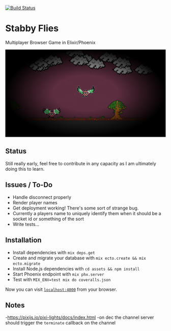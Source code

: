 [![Build Status](https://api.cirrus-ci.com/github/hassanshaikley/stabby-flies.svg)](https://cirrus-ci.com/github/hassanshaikley/stabby-flies)


# Stabby Flies

Multiplayer Browser Game in Elixir/Phoenix

![Screenshot](stabby_flies_screenshot.png "Screenshot 1")

## Status

Still really early, feel free to contribute in any capacity as I am ultimately doing this to learn.

## Issues / To-Do

- Handle disconnect properly
- Render player names
- Get deployment working! There's some sort of strange bug.
- Currently a players name to uniquely identify them when it should be a socket id or something of the sort
- Write tests...

## Installation

  * Install dependencies with `mix deps.get`
  * Create and migrate your database with `mix ecto.create && mix ecto.migrate`
  * Install Node.js dependencies with `cd assets && npm install`
  * Start Phoenix endpoint with `mix phx.server`
  * Test with `MIX_ENV=test mix do coveralls.json`

Now you can visit [`localhost:4000`](http://localhost:4000) from your browser.

## Notes

-https://pixijs.io/pixi-lights/docs/index.html
-on dec the channel server should trigger the `terminate`  callback on the channel
